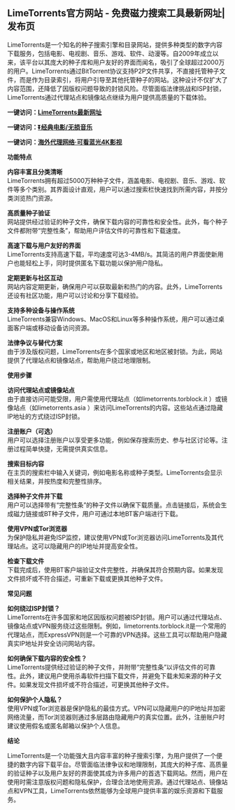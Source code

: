 <h2>LimeTorrents官方网站 - 免费磁力搜索工具最新网址|发布页</h2>
<p>LimeTorrents是一个知名的种子搜索引擎和目录网站，提供多种类型的数字内容下载服务，包括电影、电视剧、音乐、游戏、软件、动漫等。自2009年成立以来，该平台以其庞大的种子库和用户友好的界面而闻名，吸引了全球超过2000万的用户。LimeTorrents通过BitTorrent协议支持P2P文件共享，不直接托管种子文件，而是作为目录索引，将用户引导至其他托管种子的网站。这种设计不仅扩大了内容范围，还降低了因版权问题导致的封锁风险。尽管面临法律挑战和ISP封锁，LimeTorrents通过代理站点和镜像站点继续为用户提供高质量的下载体验。</p>
<p><strong>一键访问：</strong><a href="https://www.ggonav.com/sites/6031.html" target="_blank"><strong>LimeTorrents最新网址</strong></a></p>
<p><strong>一键访问：</strong><a href="https://pan.quark.cn/s/0db22432c259" target="_blank"><strong>⏬经典电影/无损音乐</strong></a></p>
<p><strong>一键访问：</strong><a href="http://ip.harmonylink.net/share/e82025" target="_blank"><strong>海外代理网络·可看蓝光4K影视</strong></a></p>
<p><strong>功能特点</strong></p>
<p><strong>内容丰富且分类清晰</strong><br>LimeTorrents拥有超过5000万种种子文件，涵盖电影、电视剧、音乐、游戏、软件等多个类别。其界面设计直观，用户可以通过搜索栏快速找到所需内容，并按分类浏览热门资源。</p>
<p><strong>高质量种子验证</strong><br>网站提供经过验证的种子文件，确保下载内容的可靠性和安全性。此外，每个种子文件都附带“完整性条”，帮助用户评估文件的可靠性和下载速度。</p>
<p><strong>高速下载与用户友好的界面</strong><br>LimeTorrents支持高速下载，平均速度可达3-4MB/s。其简洁的用户界面使新用户也能轻松上手，同时提供匿名下载功能以保护用户隐私。</p>
<p><strong>定期更新与社区互动</strong><br>网站内容定期更新，确保用户可以获取最新和热门的内容。此外，LimeTorrents还设有社区功能，用户可以讨论和分享下载经验。</p>
<p><strong>支持多种设备与操作系统</strong><br>LimeTorrents兼容Windows、MacOS和Linux等多种操作系统，用户可以通过桌面客户端或移动设备访问资源。</p>
<p><strong>法律争议与替代方案</strong><br>由于涉及版权问题，LimeTorrents在多个国家或地区和地区被封锁。为此，网站提供了代理站点和镜像站点，帮助用户绕过地理限制。</p>
<p><strong>使用步骤</strong></p>
<p><strong>访问代理站点或镜像站点</strong><br>由于直接访问可能受限，用户需使用代理站点（如limetorrents.torblock.it ）或镜像站点（如limetorrents.asia ）来访问LimeTorrents的内容。这些站点通过隐藏IP地址的方式绕过ISP封锁。</p>
<p><strong>注册账户（可选）</strong><br>用户可以选择注册账户以享受更多功能，例如保存搜索历史、参与社区讨论等。注册过程简单快捷，无需提供真实信息。</p>
<p><strong>搜索目标内容</strong><br>在主页的搜索栏中输入关键词，例如电影名称或种子类型。LimeTorrents会显示相关结果，并按热度和完整性排序。</p>
<p><strong>选择种子文件并下载</strong><br>用户可以选择带有“完整性条”的种子文件以确保下载质量。点击链接后，系统会生成磁力链接或BT种子文件，用户可通过本地BT客户端进行下载。</p>
<p><strong>使用VPN或Tor浏览器</strong><br>为保护隐私并避免ISP监控，建议使用VPN或Tor浏览器访问LimeTorrents及其代理站点。这可以隐藏用户的IP地址并提高安全性。</p>
<p><strong>检查下载文件</strong><br>下载完成后，使用BT客户端验证文件完整性，并确保其符合预期内容。如果发现文件损坏或不符合描述，可重新下载或更换其他种子文件。</p>
<p><strong>常见问题</strong></p>
<p><strong>如何绕过ISP封锁？</strong><br>LimeTorrents在许多国家和地区因版权问题被ISP封锁。用户可以通过代理站点、镜像站点或VPN服务绕过这些限制。例如，limetorrents.torblock.it是一个常用的代理站点，而ExpressVPN则是一个可靠的VPN选择。这些工具可以帮助用户隐藏真实IP地址并安全访问网站内容。</p>
<p><strong>如何确保下载内容的安全性？</strong><br>LimeTorrents提供经过验证的种子文件，并附带“完整性条”以评估文件的可靠性。此外，建议用户使用杀毒软件扫描下载文件，并避免下载未知来源的种子文件。如果发现文件损坏或不符合描述，可更换其他种子文件。</p>
<p><strong>如何保护个人隐私？</strong><br>使用VPN或Tor浏览器是保护隐私的最佳方式。VPN可以隐藏用户的IP地址并加密网络流量，而Tor浏览器则通过多层路由隐藏用户的真实位置。此外，注册账户时建议使用假名或匿名邮箱以保护个人信息。</p>
<p><strong>结论</strong></p>
<p>LimeTorrents是一个功能强大且内容丰富的种子搜索引擎，为用户提供了一个便捷的数字内容下载平台。尽管面临法律争议和地理限制，其庞大的种子库、高质量的验证种子以及用户友好的界面使其成为许多用户的首选下载网站。然而，用户在使用时需注意版权问题和隐私保护，合理合法地使用资源。通过代理站点、镜像站点和VPN工具，LimeTorrents依然能够为全球用户提供丰富的娱乐资源和下载服务。</p>
